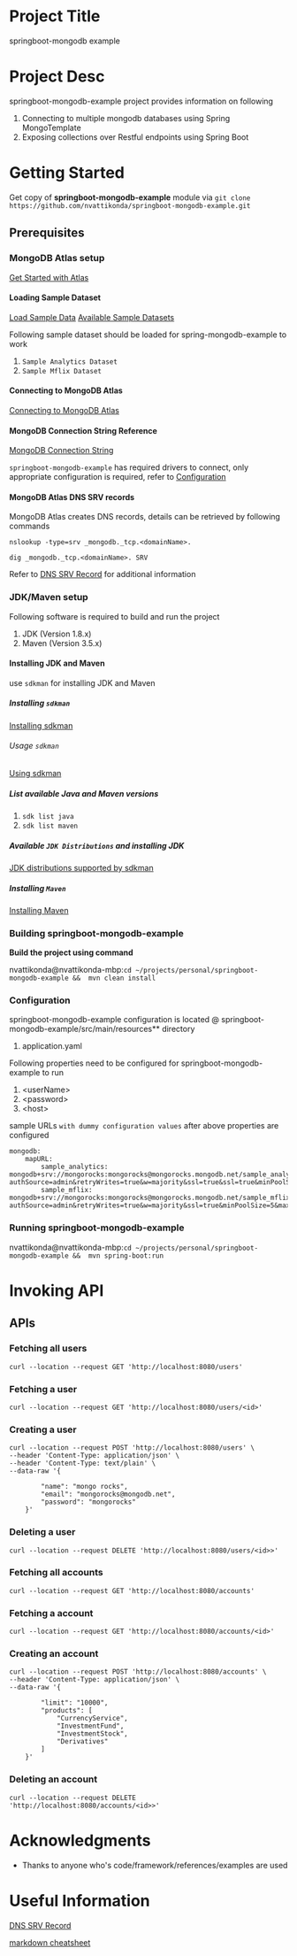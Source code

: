 # Project Title
springboot-mongodb example

# Project Desc
springboot-mongodb-example project provides information on following

1. Connecting to multiple mongodb databases using Spring MongoTemplate
2. Exposing collections over Restful endpoints using Spring Boot

# Getting Started
Get copy of **springboot-mongodb-example** module via `git clone https://github.com/nvattikonda/springboot-mongodb-example.git`
## Prerequisites

### MongoDB Atlas setup
[Get Started with Atlas](https://docs.atlas.mongodb.com/getting-started/)
#### Loading Sample Dataset
[Load Sample Data](https://docs.atlas.mongodb.com/sample-data/)
[Available Sample Datasets](https://docs.atlas.mongodb.com/sample-data/available-sample-datasets/)

Following sample dataset should be loaded for spring-mongodb-example to work
1. `Sample Analytics Dataset`
2. `Sample Mflix Dataset`

#### Connecting to MongoDB Atlas
[Connecting to MongoDB Atlas](https://intercom.help/mongodb-atlas/en/articles/3212463-connecting-to-an-atlas-cluster)

#### MongoDB Connection String Reference
[MongoDB Connection String](https://docs.mongodb.com/manual/reference/connection-string/)

`springboot-mongodb-example` has required drivers to connect, only appropriate
configuration is required, refer to [Configuration](#configuration)

#### MongoDB Atlas DNS SRV records
MongoDB Atlas creates DNS records, details can be retrieved by following commands

`nslookup -type=srv _mongodb._tcp.<domainName>.`

`dig _mongodb._tcp.<domainName>. SRV`

Refer to [DNS SRV Record](#useful-information) for additional information

### JDK/Maven setup

Following software is required to build and run the project
1. JDK (Version 1.8.x)
2. Maven (Version 3.5.x)

#### Installing JDK and Maven
use `sdkman` for installing JDK and Maven
##### Installing `sdkman`
[Installing sdkman](https://sdkman.io/install)

###### Usage `sdkman`
[Using sdkman](https://sdkman.io/usage)

##### List available Java and Maven versions
1. `sdk list java`
2. `sdk list maven`

##### Available `JDK Distributions` and installing JDK
[JDK distributions supported by sdkman](https://sdkman.io/jdks)

##### Installing `Maven`
[Installing Maven](https://sdkman.io/sdks#maven)

### Building springboot-mongodb-example
**Build the project using command**

nvattikonda@nvattikonda-mbp:`cd ~/projects/personal/springboot-mongodb-example &&  mvn clean install`

### Configuration
springboot-mongodb-example configuration is located @ springboot-mongodb-example/src/main/resources** directory
1. application.yaml

Following properties need to be configured for springboot-mongodb-example to run
1. \<userName\>
2. \<password\>
3. \<host\>

sample URLs `with dummy configuration values` after above properties are configured
```
mongodb:
    mapURL:
        sample_analytics: mongodb+srv://mongorocks:mongorocks@mongorocks.mongodb.net/sample_analytics?authSource=admin&retryWrites=true&w=majority&ssl=true&ssl=true&minPoolSize=5&maxPoolSize=100&maxIdleTimeMS=900000&connectTimeoutMS=5000&socketTimeoutMS=15000&waitQueueMultiple=1&waitQueueTimeoutMS=2000&readpreference=secondaryPreferred&appName=mongorocks
        sample_mflix: mongodb+srv://mongorocks:mongorocks@mongorocks.mongodb.net/sample_mflix?authSource=admin&retryWrites=true&w=majority&ssl=true&minPoolSize=5&maxPoolSize=100&maxIdleTimeMS=900000&connectTimeoutMS=5000&socketTimeoutMS=15000&waitQueueMultiple=1&waitQueueTimeoutMS=2000&readpreference=secondaryPreferred&appName=mongorocks
```

### Running springboot-mongodb-example
nvattikonda@nvattikonda-mbp:`cd ~/projects/personal/springboot-mongodb-example &&  mvn spring-boot:run`

# Invoking API

## APIs

### Fetching all users
```curl --location --request GET 'http://localhost:8080/users'```

### Fetching a user
```curl --location --request GET 'http://localhost:8080/users/<id>'```

### Creating a user
```
curl --location --request POST 'http://localhost:8080/users' \
--header 'Content-Type: application/json' \
--header 'Content-Type: text/plain' \
--data-raw '{
        
        "name": "mongo rocks",
        "email": "mongorocks@mongodb.net",
        "password": "mongorocks"
    }'
 ```
### Deleting a user
```curl --location --request DELETE 'http://localhost:8080/users/<id>>'```

### Fetching all accounts
```curl --location --request GET 'http://localhost:8080/accounts'```

### Fetching a account
```curl --location --request GET 'http://localhost:8080/accounts/<id>'```

### Creating an account
```
curl --location --request POST 'http://localhost:8080/accounts' \
--header 'Content-Type: application/json' \
--data-raw '{
      
        "limit": "10000",
        "products": [
            "CurrencyService",
            "InvestmentFund",
            "InvestmentStock",
            "Derivatives"
        ]
    }'
```
### Deleting an account
```curl --location --request DELETE 'http://localhost:8080/accounts/<id>>'```

# Acknowledgments
* Thanks to anyone who's code/framework/references/examples are used

# Useful Information
[DNS SRV Record](https://en.wikipedia.org/wiki/SRV_record)

[markdown cheatsheet](https://github.com/adam-p/markdown-here/wiki/Markdown-Cheatsheet)
